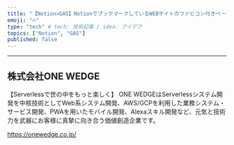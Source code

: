 ```yaml
---
title: "【Notion×GAS】NotionでブックマークしているWEBサイトのファビコン付きページを作成する"
emoji: "🔥"
type: "tech" # tech: 技術記事 / idea: アイデア
topics: ["Notion", "GAS"]
published: false
---
```


--- 

## 株式会社ONE WEDGE
【Serverlessで世の中をもっと楽しく】 
ONE WEDGEはServerlessシステム開発を中核技術としてWeb系システム開発、AWS/GCPを利用した業務システム・サービス開発、PWAを用いたモバイル開発、Alexaスキル開発など、元気と技術力を武器にお客様に真摯に向き合う価値創造企業です。

https://onewedge.co.jp/